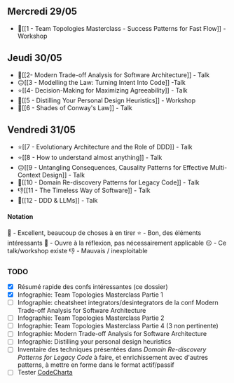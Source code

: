 ## Mercredi 29/05
* 🤯[[1 - Team Topologies Masterclass - Success Patterns for Fast Flow]] - Workshop

## Jeudi 30/05
* 🤯[[2- Modern Trade-off Analysis for Software Architecture]] - Talk
* 😐[[3 - Modelling the Law: Turning Intent Into Code]] -Talk
* ⭐[[4- Decision-Making for Maximizing Agreeability]] - Talk
* 🤯[[5 - Distilling Your Personal Design Heuristics]] - Workshop
* 🧠[[6 - Shades of Conway's Law]] - Talk

## Vendredi 31/05
* ⭐[[7 - Evolutionary Architecture and the Role of DDD]] - Talk
* ⭐[[8 - How to understand almost anything]] - Talk
* 😐[[9 - Untangling Consequences, Causality Patterns for Effective Multi-Context Design]] - Talk
* 🤯[[10 - Domain Re-discovery Patterns for Legacy Code]] - Talk
* 👎[[11 - The Timeless Way of Software]] - Talk
* 🧠[[12 - DDD & LLMs]] - Talk
#### Notation
🤯 - Excellent, beaucoup de choses à en tirer
⭐ - Bon, des éléments intéressants
🧠 - Ouvre à la réflexion, pas nécessairement applicable
😐 - Ce talk/workshop existe
👎 - Mauvais / inexploitable

### TODO
- [x] Résumé rapide des confs intéressantes (ce dossier)
- [x] Infographie: Team Topologies Masterclass Partie 1
- [ ] Infographie: cheatsheet integrators/desintegrators de la conf Modern Trade-off Analysis for Software Architecture
- [ ] Infographie: Team Topologies Masterclass Partie 2
- [ ] Infographie: Team Topologies Masterclass Partie 4 (3 non pertinente)
- [ ] Infographie: Modern Trade-off Analysis for Software Architecture
- [ ] Infographie: Distilling your personal design heuristics
- [ ] Inventaire des techniques présentées dans *Domain Re-discovery Patterns for Legacy Code* à faire, et enrichissement avec d'autres patterns, à mettre en forme dans le format actif/passif
- [ ] Tester [CodeCharta](https://maibornwolff.github.io/codecharta/)
